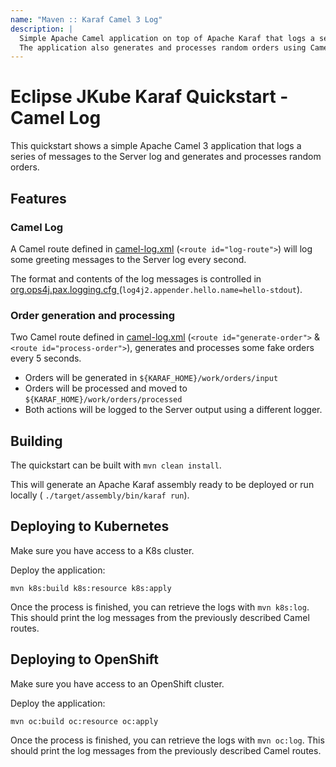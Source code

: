 ```yaml
---
name: "Maven :: Karaf Camel 3 Log"
description: |
  Simple Apache Camel application on top of Apache Karaf that logs a series of messages to the Server log.
  The application also generates and processes random orders using Camel routes.
---
```

# Eclipse JKube Karaf Quickstart - Camel Log

This quickstart shows a simple Apache Camel 3 application that logs a series of messages to the Server log and
generates and processes random orders.

## Features

### Camel Log

A Camel route defined in [camel-log.xml](src/main/resources/OSGI-INF/blueprint/camel-log.xml) (`<route id="log-route">`)
will log some greeting messages to the Server log every second.

The format and contents of the log messages is controlled in [org.ops4j.pax.logging.cfg
](src/main/resources/assembly/etc/org.ops4j.pax.logging.cfg) (`log4j2.appender.hello.name=hello-stdout`).


### Order generation and processing

Two Camel route defined in [camel-log.xml](src/main/resources/OSGI-INF/blueprint/camel-log.xml)
(`<route id="generate-order">` & `<route id="process-order">`),  generates and processes some fake orders
every 5 seconds.
- Orders will be generated in `${KARAF_HOME}/work/orders/input`
- Orders will be processed and moved to `${KARAF_HOME}/work/orders/processed`
- Both actions will be logged to the Server output using a different logger.


## Building

The quickstart can be built with `mvn clean install`.

This will generate an Apache Karaf assembly ready to be deployed or run locally ( `./target/assembly/bin/karaf run`).

## Deploying to Kubernetes

Make sure you have access to a K8s cluster.

Deploy the application:
```
mvn k8s:build k8s:resource k8s:apply
``` 

Once the process is finished, you can retrieve the logs with `mvn k8s:log`. This should print the log messages 
from the previously described Camel routes.

## Deploying to OpenShift

Make sure you have access to an OpenShift cluster.

Deploy the application:
```
mvn oc:build oc:resource oc:apply
``` 

Once the process is finished, you can retrieve the logs with `mvn oc:log`. This should print the log messages 
from the previously described Camel routes.
